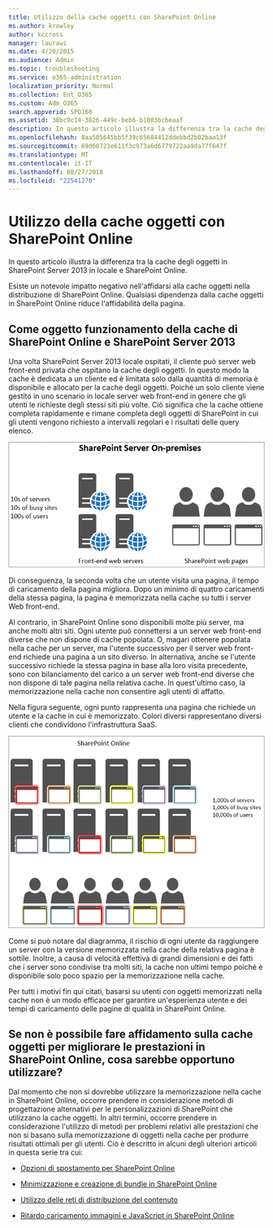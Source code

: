 ```yaml
---
title: Utilizzo della cache oggetti con SharePoint Online
ms.author: krowley
author: kccross
manager: laurawi
ms.date: 4/20/2015
ms.audience: Admin
ms.topic: troubleshooting
ms.service: o365-administration
localization_priority: Normal
ms.collection: Ent_O365
ms.custom: Adm_O365
search.appverid: SPO160
ms.assetid: 38bc9c14-3826-449c-beb6-b1003bcbeaaf
description: In questo articolo illustra la differenza tra la cache degli oggetti in SharePoint Server 2013 in locale e SharePoint Online.
ms.openlocfilehash: 8aa505645bb5f39c65684412ddebbd2b02baa13f
ms.sourcegitcommit: 69d60723e611f3c973a6d6779722aa9da77f647f
ms.translationtype: MT
ms.contentlocale: it-IT
ms.lasthandoff: 08/27/2018
ms.locfileid: "22541270"
---
```

# <a name="using-the-object-cache-with-sharepoint-online"></a>Utilizzo della cache oggetti con SharePoint Online

In questo articolo illustra la differenza tra la cache degli oggetti in SharePoint Server 2013 in locale e SharePoint Online.
  
Esiste un notevole impatto negativo nell'affidarsi alla cache oggetti nella distribuzione di SharePoint Online. Qualsiasi dipendenza dalla cache oggetti in SharePoint Online riduce l'affidabilità della pagina. 
  
## <a name="how-the-sharepoint-online-and-sharepoint-server-2013-object-cache-works"></a>Come oggetto funzionamento della cache di SharePoint Online e SharePoint Server 2013

Una volta SharePoint Server 2013 locale ospitati, il cliente può server web front-end privata che ospitano la cache degli oggetti. In questo modo la cache è dedicata a un cliente ed è limitata solo dalla quantità di memoria è disponibile e allocato per la cache degli oggetti. Poiché un solo cliente viene gestito in uno scenario in locale server web front-end in genere che gli utenti le richieste degli stessi siti più volte. Ciò significa che la cache ottiene completa rapidamente e rimane completa degli oggetti di SharePoint in cui gli utenti vengono richiesto a intervalli regolari e i risultati delle query elenco.
  
![Mostra il traffico e il caricamento ai server Web front-end locali](media/a0d38b36-4909-4abb-8d4e-4930814bb3de.png)
  
Di conseguenza, la seconda volta che un utente visita una pagina, il tempo di caricamento della pagina migliora. Dopo un minimo di quattro caricamenti della stessa pagina, la pagina è memorizzata nella cache su tutti i server Web front-end.
  
Al contrario, in SharePoint Online sono disponibili molte più server, ma anche molti altri siti. Ogni utente può connettersi a un server web front-end diverse che non dispone di cache popolata. O, magari ottenere popolata nella cache per un server, ma l'utente successivo per il server web front-end richiede una pagina a un sito diverso. In alternativa, anche se l'utente successivo richiede la stessa pagina in base alla loro visita precedente, sono con bilanciamento del carico a un server web front-end diverse che non dispone di tale pagina nella relativa cache. In quest'ultimo caso, la memorizzazione nella cache non consentire agli utenti di affatto.
  
Nella figura seguente, ogni punto rappresenta una pagina che richiede un utente e la cache in cui è memorizzato. Colori diversi rappresentano diversi clienti che condividono l'infrastruttura SaaS.
  
![Mostra i risultati di memorizzazione nella cache degli oggetti in SharePoint Online](media/25d04011-ef83-4cb7-9e04-a6ed490f63c3.png)
  
Come si può notare dal diagramma, il rischio di ogni utente da raggiungere un server con la versione memorizzata nella cache della relativa pagina è sottile. Inoltre, a causa di velocità effettiva di grandi dimensioni e dei fatti che i server sono condivise tra molti siti, la cache non ultimi tempo poiché è disponibile solo poco spazio per la memorizzazione nella cache.
  
Per tutti i motivi fin qui citati, basarsi su utenti con oggetti memorizzati nella cache non è un modo efficace per garantire un'esperienza utente e dei tempi di caricamento delle pagine di qualità in SharePoint Online.
  
## <a name="if-we-cant-rely-on-the-object-cache-to-improve-performance-in-sharepoint-online-what-do-we-use-instead"></a>Se non è possibile fare affidamento sulla cache oggetti per migliorare le prestazioni in SharePoint Online, cosa sarebbe opportuno utilizzare?

Dal momento che non si dovrebbe utilizzare la memorizzazione nella cache in SharePoint Online, occorre prendere in considerazione metodi di progettazione alternativi per le personalizzazioni di SharePoint che utilizzano la cache oggetti. In altri termini, occorre prendere in considerazione l'utilizzo di metodi per problemi relativi alle prestazioni che non si basano sulla memorizzazione di oggetti nella cache per produrre risultati ottimali per gli utenti. Ciò è descritto in alcuni degli ulteriori articoli in questa serie tra cui:
  
- [Opzioni di spostamento per SharePoint Online](navigation-options-for-sharepoint-online.md)
    
- [Minimizzazione e creazione di bundle in SharePoint Online](minification-and-bundling-in-sharepoint-online.md)
    
- [Utilizzo delle reti di distribuzione del contenuto](using-content-delivery-networks-with-sharepoint-online.md)
    
- [Ritardo caricamento immagini e JavaScript in SharePoint Online](delay-loading-images-and-javascript-in-sharepoint-online.md)
    

